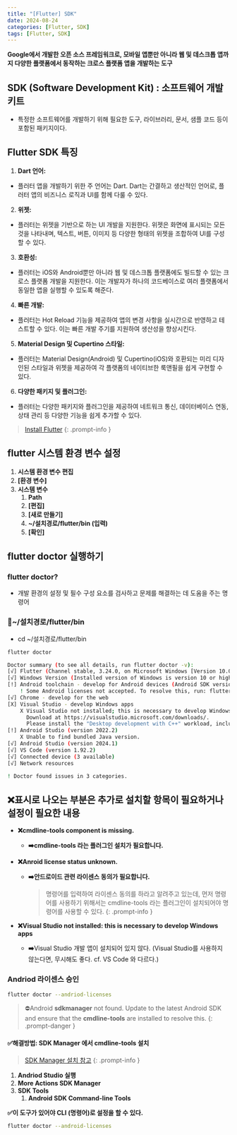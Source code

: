 ```yaml
---
title: "[Flutter] SDK"
date: 2024-08-24
categories: [Flutter, SDK]
tags: [Flutter, SDK]
---
```


**Google에서 개발한 오픈 소스 프레임워크로, 모바일 앱뿐만 아니라 웹 및 데스크톱 앱까지 다양한 플랫폼에서 동작하는 크로스 플랫폼 앱을 개발하는 도구**

## SDK (Software Development Kit) : 소프트웨어 개발 키트
- 특정한 소프트웨어를 개발하기 위해 필요한 도구, 라이브러리, 문서, 샘플 코드 등이 포함된 패키지이다.

## Flutter SDK 특징
1. **Dart 언어:**
- 플러터 앱을 개발하기 위한 주 언어는 Dart. Dart는 간결하고 생산적인 언어로, 플러터 앱의 비즈니스 로직과 UI를 함께 다룰 수 있다.
2. **위젯:**
- 플러터는 위젯을 기반으로 하는 UI 개발을 지원한다. 위젯은 화면에 표시되는 모든 것을 나타내며, 텍스트, 버튼, 이미지 등 다양한 형태의 위젯을 조합하여 UI를 구성할 수 있다.
3. **호환성:**
- 플러터는 iOS와 Android뿐만 아니라 웹 및 데스크톱 플랫폼에도 빌드할 수 있는 크로스 플랫폼 개발을 지원한다. 이는 개발자가 하나의 코드베이스로 여러 플랫폼에서 동일한 앱을 실행할 수 있도록 해준다.
4. **빠른 개발:**
- 플러터는 Hot Reload 기능을 제공하여 앱의 변경 사항을 실시간으로 반영하고 테스트할 수 있다. 이는 빠른 개발 주기를 지원하여 생산성을 향상시킨다.
5. **Material Design 및 Cupertino 스타일:**
- 플러터는 Material Design(Android) 및 Cupertino(iOS)와 호환되는 미리 디자인된 스타일과 위젯을 제공하여 각 플랫폼의 네이티브한 룩앤필을 쉽게 구현할 수 있다.
6. **다양한 패키지 및 플러그인:**
- 플러터는 다양한 패키지와 플러그인을 제공하여 네트워크 통신, 데이터베이스 연동, 상태 관리 등 다양한 기능을 쉽게 추가할 수 있다.

> [Install Flutter](https://docs.flutter.dev/get-started/install)
{: .prompt-info }

## **flutter 시스템 환경 변수 설정**
1. **시스템 환경 변수 편집**
2. **[환경 변수]**
3. **시스템 변수**
    1. **Path**
    2. **[편집]**
    3. **[새로 만들기]**
    4. **~/설치경로/flutter/bin (입력)**
    5. **[확인]**

## flutter doctor 실행하기
### **flutter doctor?**
- 개발 환경의 설정 및 필수 구성 요소를 검사하고 문제를 해결하는 데 도움을 주는 명령어

### **📂~/설치경로/flutter/bin**
- cd  ~/설치경로/flutter/bin

```bash
flutter doctor
```

```bash
Doctor summary (to see all details, run flutter doctor -v):
[√] Flutter (Channel stable, 3.24.0, on Microsoft Windows [Version 10.0.22631.4169], locale ko-KR)
[√] Windows Version (Installed version of Windows is version 10 or higher)
[!] Android toolchain - develop for Android devices (Android SDK version 35.0.0)
    ! Some Android licenses not accepted. To resolve this, run: flutter doctor --android-licenses
[√] Chrome - develop for the web
[X] Visual Studio - develop Windows apps
    X Visual Studio not installed; this is necessary to develop Windows apps.
      Download at https://visualstudio.microsoft.com/downloads/.
      Please install the "Desktop development with C++" workload, including all of its default components
[!] Android Studio (version 2022.2)
    X Unable to find bundled Java version.
[√] Android Studio (version 2024.1)
[√] VS Code (version 1.92.2)
[√] Connected device (3 available)
[√] Network resources

! Doctor found issues in 3 categories.
```

## **❌표시로 나오는 부분은 추가로 설치할 항목이 필요하거나 설정이 필요한 내용**
- **❌cmdline-tools component is missing.**
    - **➡️cmdline-tools 라는 플러그인 설치가 필요합니다.**
- **❌Anroid license status unknown.**
    - **➡️안드로이드 관련 라이센스 동의가 필요합니다.**
        > 명령어를 입력하여 라이센스 동의를 하라고 알려주고 있는데, 먼저 명령어를 사용하기 위해서는 cmdline-tools 라는 플러그인이 설치되어야 명령어를 사용할 수 있다.
        {: .prompt-info }

- **❌Visual Studio not installed: this is necessary to develop Windows apps**
    - **➡️**Visual Studio 개발 앱이 설치되어 있지 않다. (Visual Studio를 사용하지 않는다면, 무시해도 좋다. cf. VS Code 와 다르다.)


### **Andriod 라이센스 승인**
```bash
flutter doctor --andriod-licenses
```

> ⛔Android **sdkmanager** not found. Update to the latest Android SDK and ensure that the **cmdline-tools** are installed to resolve this.
{: .prompt-danger }

#### **✅해결방법: SDK Manager 에서 cmdline-tools 설치**
> [SDK Manager 설치 참고](https://kyungryeol-yoon.github.io/posts/install-sdk-manager/)
{: .prompt-info }

1. **Andriod Studio 실행**
2. **More Actions  SDK Manager**
3. **SDK Tools**
    1. **Android SDK Command-line Tools**

**✅이 도구가 있어야 CLI (명령어)로 설정을 할 수 있다.**
```bash
flutter doctor --android-licenses
```